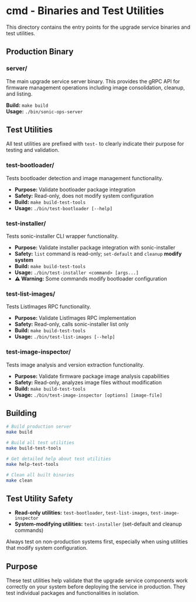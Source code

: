# cmd - Binaries and Test Utilities

This directory contains the entry points for the upgrade service binaries and test utilities.

## Production Binary

### server/
The main upgrade service server binary. This provides the gRPC API for firmware management operations including image consolidation, cleanup, and listing.

**Build:** `make build`  
**Usage:** `./bin/sonic-ops-server`

## Test Utilities

All test utilities are prefixed with `test-` to clearly indicate their purpose for testing and validation.

### test-bootloader/
Tests bootloader detection and image management functionality.

- **Purpose:** Validate bootloader package integration
- **Safety:** Read-only, does not modify system configuration
- **Build:** `make build-test-tools`
- **Usage:** `./bin/test-bootloader [--help]`

### test-installer/
Tests sonic-installer CLI wrapper functionality.

- **Purpose:** Validate installer package integration with sonic-installer
- **Safety:** `list` command is read-only; `set-default` and `cleanup` **modify system**
- **Build:** `make build-test-tools`
- **Usage:** `./bin/test-installer <command> [args...]`
- **⚠️ Warning:** Some commands modify bootloader configuration

### test-list-images/
Tests ListImages RPC functionality.

- **Purpose:** Validate ListImages RPC implementation
- **Safety:** Read-only, calls sonic-installer list only
- **Build:** `make build-test-tools`
- **Usage:** `./bin/test-list-images [--help]`

### test-image-inspector/
Tests image analysis and version extraction functionality.

- **Purpose:** Validate firmware package image analysis capabilities
- **Safety:** Read-only, analyzes image files without modification
- **Build:** `make build-test-tools`
- **Usage:** `./bin/test-image-inspector [options] [image-file]`

## Building

```bash
# Build production server
make build

# Build all test utilities
make build-test-tools

# Get detailed help about test utilities
make help-test-tools

# Clean all built binaries
make clean
```

## Test Utility Safety

- **Read-only utilities:** `test-bootloader`, `test-list-images`, `test-image-inspector`
- **System-modifying utilities:** `test-installer` (set-default and cleanup commands)

Always test on non-production systems first, especially when using utilities that modify system configuration.

## Purpose

These test utilities help validate that the upgrade service components work correctly on your system before deploying the service in production. They test individual packages and functionalities in isolation.
